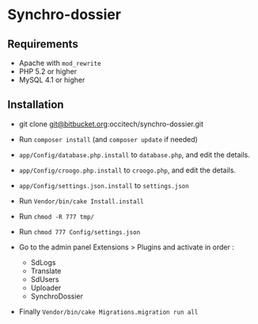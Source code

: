 # Synchro-dossier

## Requirements
  * Apache with `mod_rewrite`
  * PHP 5.2 or higher
  * MySQL 4.1 or higher

## Installation
  * git clone git@bitbucket.org:occitech/synchro-dossier.git
  * Run `composer install` (and `composer update` if needed)

  * `app/Config/database.php.install` to `database.php`, and edit the details.
  * `app/Config/croogo.php.install` to `croogo.php`, and edit the details.
  * `app/Config/settings.json.install` to `settings.json`

  * Run `Vendor/bin/cake Install.install`
  * Run `chmod -R 777 tmp/`
  * Run `chmod 777 Config/settings.json`

  * Go to the admin panel Extensions > Plugins and activate in order :
    * SdLogs
    * Translate
    * SdUsers
    * Uploader
    * SynchroDossier

  * Finally `Vendor/bin/cake Migrations.migration run all`
